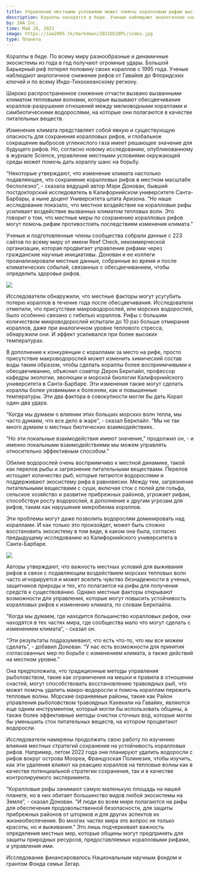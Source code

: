 ```yaml
---
title: Управление местными условиями может помочь коралловым рифам выстоять перед лицом климатического кризиса
description: Кораллы находятся в беде. Ученые наблюдают аналогичное снижение рифов от Гавайев до Флоридских ключей и по всему Индо-Тихоокеанскому региону.
by: IAA Inc.
time: Май 28, 2021
image: https://iaa2005.tk/markdown/20210528PL/index.jpg
type: Планета
---
```


Кораллы в беде. По всему миру разнообразные и динамичные экосистемы из года в год получают огромные удары. Большой Барьерный риф потерял половину своих кораллов с 1995 года. Ученые наблюдают аналогичное снижение рифов от Гавайев до Флоридских ключей и по всему Индо-Тихоокеанскому региону.

Широко распространенное снижение отчасти вызвано вызванными климатом тепловыми волнами, которые вызывают обесцвечивание кораллов-разрушение отношений между мелководными кораллами и симбиотическими водорослями, на которые они полагаются в качестве питательных веществ.

Изменение климата представляет собой явную и существующую опасность для сохранения коралловых рифов, и глобальное сокращение выбросов углекислого газа имеет решающее значение для будущего рифов. Но, согласно новому исследованию, опубликованному в журнале Science, управление местными условиями окружающей среды может помочь дать кораллу шанс на борьбу.

“Некоторые утверждают, что изменение климата настолько подавляющее, что сохранение коралловых рифов в местном масштабе бесполезно”, - сказала ведущий автор Мэри Донован, бывший постдокторский исследователь в Калифорнийском университете Санта-Барбары, а ныне доцент Университета штата Аризона. “Но наше исследование показало, что местное воздействие на коралловые рифы усиливает воздействие вызванных климатом тепловых волн. Это говорит о том, что местные меры по сохранению коралловых рифов могут помочь рифам противостоять последствиям изменения климата.”

Ученые и подготовленные члены сообщества собрали данные с 223 сайтов по всему миру от имени Reef Check, некоммерческой организации, которая продвигает управление рифами через гражданские научные инициативы. Донован и ее коллеги проанализировали местные данные, собранные во время и после климатических событий, связанных с обесцвечиванием, чтобы определить здоровье рифов.

<img class="in-image" src="https://www.news.ucsb.edu/files/images/2021/Reef%20Check%204.jpg">

Исследователи обнаружили, что местные факторы могут усугубить потерю кораллов в течение года после обесцвечивания. Исследователи отметили, что присутствие макроводорослей, или морских водорослей, было особенно связано с гибелью кораллов. Рифы с большим количеством микроводорослей испытали до 10 раз больше отмирания кораллов, даже при аналогичном уровне теплового стресса, обнаружили они. И эффект усиливался при более высоких температурах.

В дополнение к конкуренции с кораллами за место на рифе, просто присутствие макроводорослей может изменить химический состав воды таким образом, чтобы сделать кораллы более восприимчивыми к обесцвечиванию, объяснил соавтор Дерон Беркпайл, профессор кафедры экологии, эволюции и морской биологии Калифорнийского университета в Санта-Барбаре. Эти изменения также могут сделать кораллы более уязвимыми к болезням, как и повышенные температуры. Эти два фактора в совокупности могли бы дать Корал один-два удара.

“Когда мы думаем о влиянии этих больших морских волн тепла, мы часто думаем, что все дело в жаре”, - сказал Беркпайл. “Мы не так много думаем о местных биотических взаимодействиях.

“Но эти локальные взаимодействия имеют значение,” продолжил он, - и именно локальными взаимодействиями мы можем управлять относительно эффективным способом.”

Обилие водорослей очень восприимчиво к местной динамике, такой как перелов рыбы и загрязнение питательными веществами. Перелов истощает количество рыб, которые питаются водорослями и поддерживают экосистему рифа в равновесии. Между тем, загрязнение питательными веществами с суши, включая сток с полей для гольфа, сельское хозяйство и развитие прибрежных районов, угрожает рифам, способствуя росту водорослей, в дополнение к другим угрозам для рифов, таким как нарушение микробиома кораллов.

Эти проблемы могут даже позволить водорослям доминировать над кораллами. И как только это произойдет, может быть сложно восстановить экосистему в том виде, в каком она была, согласно предыдущему исследованию из Калифорнийского университета в Санта-Барбаре.

<img class="in-image" src="https://www.news.ucsb.edu/files/images/2021/Papua%20New%20Guinea.jpg">

Авторы утверждают, что важность местных условий для выживания рифов в связи с подавляющим воздействием морских тепловых волн часто игнорируется и может вселить чувство безнадежности в ученых, защитников природы и тех, кто полагается на рифы для получения средств к существованию. Однако местные факторы открывают возможности для управления, которые могут повысить устойчивость коралловых рифов к изменению климата, по словам Беркпайла.

“Когда мы думаем, где находится большинство коралловых рифов, они находятся в тех частях мира, где сообщества мало что могут сделать с изменением климата”, - сказал он.

“Эти результаты подразумевают, что есть что-то, что мы все можем сделать”, - добавил Донован. “У нас есть возможности для принятия согласованных мер по борьбе с изменением климата, а также действий на местном уровне.”

Она предположила, что традиционные методы управления рыболовством, такие как ограничения на мешки и правила в отношении снастей, могут способствовать восстановлению травоядных рыб, что может помочь удалить макро-водоросли и помочь кораллам пережить тепловые волны. Морские охраняемые районы, такие как Район управления рыболовством травоядных Кахекили на Гавайях, являются еще одним инструментом, который могли бы использовать общины, а также более эффективные методы очистки сточных вод, которые могли бы уменьшить сток питательных веществ, на котором процветают водоросли.

Исследователи намерены продолжить свою работу по изучению влияния местных стратегий сохранения на устойчивость коралловых рифов. Например, летом 2022 года они планируют удалить водоросли с рифов вокруг острова Моореа, Французская Полинезия, чтобы изучить, как эти удаления влияют на реакцию кораллов на тепловые волны как в качестве потенциальной стратегии сохранения, так и в качестве контролируемого эксперимента.

“Коралловые рифы занимают самую маленькую площадь на нашей планете, но в них обитает большинство видов любой экосистемы на Земле”, - сказал Донован. “И люди во всем мире полагаются на рифы для обеспечения продовольственной безопасности, для защиты прибрежных районов от штормов и для других аспектов их жизнеобеспечения. Во многих частях мира это вопрос не только красоты, но и выживания.” Это лишь подчеркивает важность определения местных мер, которые общины могут предпринять для защиты природных ресурсов, предоставляемых коралловыми рифами, и управления ими.

Исследование финансировалось Национальным научным фондом и грантом Фонда семьи Зегар.